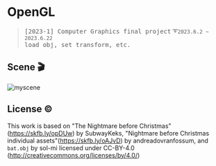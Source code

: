 # OpenGL
> <samp>[2023-1] Computer Graphics final project</samp> ➰<code>2023.6.2 ~ 2023.6.22</code>  
> <samp>load obj, set transform, etc.</samp>

## Scene 🎬
![myscene](final.gif)

## License ©
This work is based on "The Nightmare before Christmas"(https://skfb.ly/opDUw) by SubwayKeks, "Nightmare before Christmas individual assets"(https://skfb.ly/oAJvD) by andreadovranfossum, and <code>bat.obj</code> by sol-mi licensed under CC-BY-4.0 (http://creativecommons.org/licenses/by/4.0/)
